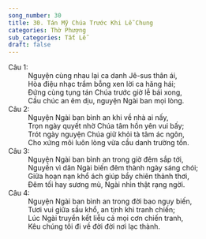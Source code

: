 ```yaml
---
song_number: 30
title: 30. Tán Mỹ Chúa Trước Khi Lễ Chung
categories: Thờ Phượng
sub_categories: Tất Lễ
draft: false
---
```

<dl><dt>Câu 1:</dt><dd data-verse="1"> Nguyện cùng nhau lại ca danh Jê-sus thân ái, <br/>Hòa điệu nhạc trầm bỗng xen lời ca hăng hái; <br/>Đứng cùng tụng tán Chúa trước giờ lễ bái xong, <br/>Cầu chúc an êm dịu, nguyện Ngài ban mọi lòng. </dd><dt>Câu 2:</dt><dd data-verse="2"> Nguyện Ngài ban bình an khi về nhà ai nấy, <br/>Trọn ngày quyết nhờ Chúa tâm hồn yên vui bấy; <br/>Trót ngày nguyện Chúa giữ khỏi tà tâm ác ngôn, <br/>Cho xứng môi luôn lòng vừa cầu danh trường tồn. </dd><dt>Câu 3:</dt><dd data-verse="3">Nguyện Ngài ban bình an trong giờ đêm sắp tới, <br/>Nguyền vì dân Ngài biến đêm thành ngày sáng chói; <br/>Giữa hoạn nạn khổ ách giúp bầy chiên thảnh thơi, <br/>Đêm tối hay sương mù, Ngài nhìn thật rạng ngời. </dd><dt>Câu 4:</dt><dd data-verse="4"> Nguyện Ngài ban bình an trong đời bao nguy biến, <br/>Tươi vui giữa sầu khổ, an tịnh khi tranh chiến; <br/>Lúc Ngài truyền kết liễu cả mọi cơn chiến tranh, <br/>Kêu chúng tôi đi về đời đời nơi lạc thành. </dd></dl>